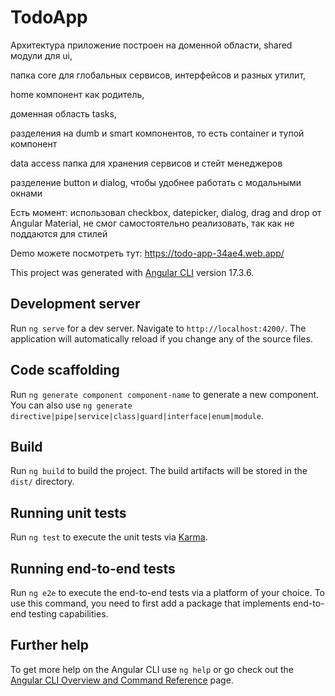 # TodoApp

Архитектура приложение построен на доменной области, shared модули для ui,

папка core для глобальных сервисов, интерфейсов и разных утилит,

home компонент как родитель,

доменная область tasks,

разделения на dumb и smart компонентов, то есть container и тупой компонент

data access папка для хранения сервисов и стейт менеджеров

разделение button и dialog, чтобы удобнее работать с модальными окнами

Есть момент:
использовал checkbox, datepicker, dialog, drag and drop от Angular Material,
не смог самостоятельно реализовать, так как не поддаются для стилей

Demo можете посмотреть тут: https://todo-app-34ae4.web.app/

This project was generated with [Angular CLI](https://github.com/angular/angular-cli) version 17.3.6.

## Development server

Run `ng serve` for a dev server. Navigate to `http://localhost:4200/`. The application will automatically reload if you change any of the source files.

## Code scaffolding

Run `ng generate component component-name` to generate a new component. You can also use `ng generate directive|pipe|service|class|guard|interface|enum|module`.

## Build

Run `ng build` to build the project. The build artifacts will be stored in the `dist/` directory.

## Running unit tests

Run `ng test` to execute the unit tests via [Karma](https://karma-runner.github.io).

## Running end-to-end tests

Run `ng e2e` to execute the end-to-end tests via a platform of your choice. To use this command, you need to first add a package that implements end-to-end testing capabilities.

## Further help

To get more help on the Angular CLI use `ng help` or go check out the [Angular CLI Overview and Command Reference](https://angular.io/cli) page.
